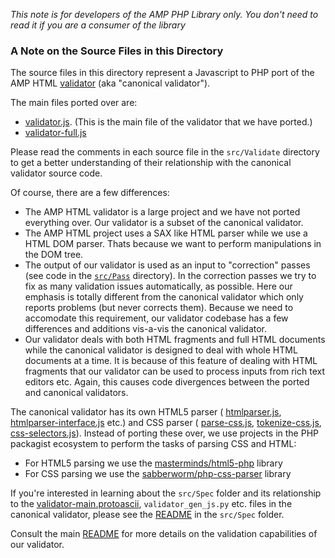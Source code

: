 _This note is for developers of the AMP PHP Library only. You don't need to read it if you are a consumer of the library_

### A Note on the Source Files in this Directory

The source files in this directory represent a Javascript to PHP port of the AMP HTML [validator](https://github.com/ampproject/amphtml/tree/master/validator) (aka "canonical validator").

The main files ported over are: 
- [validator.js](https://github.com/ampproject/amphtml/blob/master/validator/validator.js). (This is the main file of the validator that we have ported.)
- [validator-full.js](https://github.com/ampproject/amphtml/blob/master/validator/validator-full.js)


Please read the comments in each source file in the `src/Validate` directory to get a better understanding of their relationship with the canonical validator source code. 

Of course, there are a few differences: 
- The AMP HTML validator is a large project and we have not ported everything over. Our validator is a subset of the canonical validator.
- The AMP HTML project uses a SAX like HTML parser while we use a HTML DOM parser. Thats because we want to perform manipulations in the DOM tree. 
- The output of our validator is used as an input to "correction" passes (see code in the [`src/Pass`](https://github.com/Lullabot/amp-library/tree/master/src/Pass) directory). In the correction passes we try to fix as many validation issues automatically, as possible. Here our emphasis is totally different from the canonical validator which only reports problems (but never corrects them). Because we need to accomodate this requirement, our validator codebase has a few differences and additions vis-a-vis the canonical validator.
- Our validator deals with both HTML fragments and full HTML documents while the canonical validator is designed to deal with whole HTML documents at a time. It is because of this feature of dealing with HTML fragments that our validator can be used to process inputs from rich text editors etc. Again, this causes code divergences between the ported and canonical validators.

The canonical validator has its own HTML5 parser ( [htmlparser.js](https://github.com/ampproject/amphtml/blob/master/validator/htmlparser.js), [htmlparser-interface.js](https://github.com/ampproject/amphtml/blob/master/validator/htmlparser-interface.js) etc.) and CSS parser ( [parse-css.js](https://github.com/ampproject/amphtml/blob/master/validator/parse-css.js), [tokenize-css.js](https://github.com/ampproject/amphtml/blob/master/validator/tokenize-css.js), [css-selectors.js](https://github.com/ampproject/amphtml/blob/master/validator/css-selectors.js)). Instead of porting these over, we use projects in the PHP packagist ecosystem to perform the tasks of parsing CSS and HTML:
- For HTML5 parsing we use the [masterminds/html5-php](https://github.com/Masterminds/html5-php) library
- For CSS parsing we use the [sabberworm/php-css-parser](https://github.com/sabberworm/PHP-CSS-Parser) library

If you're interested in learning about the `src/Spec` folder and its relationship to the [validator-main.protoascii](https://github.com/ampproject/amphtml/blob/master/validator/validator-main.protoascii), `validator_gen_js.py` etc. files in the canonical validator, please see the [README](https://github.com/Lullabot/amp-library/blob/master/src/Spec/README.md) in the `src/Spec` folder.

Consult the main [README](https://github.com/Lullabot/amp-library/blob/master/README.md) for more details on the validation capabilities of our validator. 
